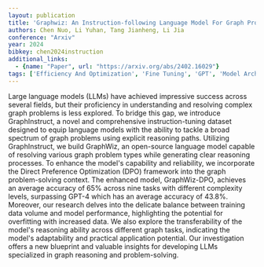 ```yaml
---
layout: publication
title: 'Graphwiz: An Instruction-following Language Model For Graph Problems'
authors: Chen Nuo, Li Yuhan, Tang Jianheng, Li Jia
conference: "Arxiv"
year: 2024
bibkey: chen2024instruction
additional_links:
  - {name: "Paper", url: "https://arxiv.org/abs/2402.16029"}
tags: ['Efficiency And Optimization', 'Fine Tuning', 'GPT', 'Model Architecture', 'RAG', 'Reinforcement Learning', 'Tools', 'Training Techniques']
---
```

Large language models (LLMs) have achieved impressive success across several
fields, but their proficiency in understanding and resolving complex graph
problems is less explored. To bridge this gap, we introduce GraphInstruct, a
novel and comprehensive instruction-tuning dataset designed to equip language
models with the ability to tackle a broad spectrum of graph problems using
explicit reasoning paths. Utilizing GraphInstruct, we build GraphWiz, an
open-source language model capable of resolving various graph problem types
while generating clear reasoning processes. To enhance the model's capability
and reliability, we incorporate the Direct Preference Optimization (DPO)
framework into the graph problem-solving context. The enhanced model,
GraphWiz-DPO, achieves an average accuracy of 65% across nine tasks with
different complexity levels, surpassing GPT-4 which has an average accuracy of
43.8%. Moreover, our research delves into the delicate balance between training
data volume and model performance, highlighting the potential for overfitting
with increased data. We also explore the transferability of the model's
reasoning ability across different graph tasks, indicating the model's
adaptability and practical application potential. Our investigation offers a
new blueprint and valuable insights for developing LLMs specialized in graph
reasoning and problem-solving.

